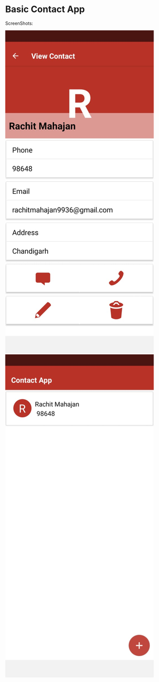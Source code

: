 # Basic Contact App

<p>ScreenShots:</p>
<img src="./images/one.jpeg">
<img src="./images/two.jpeg">

